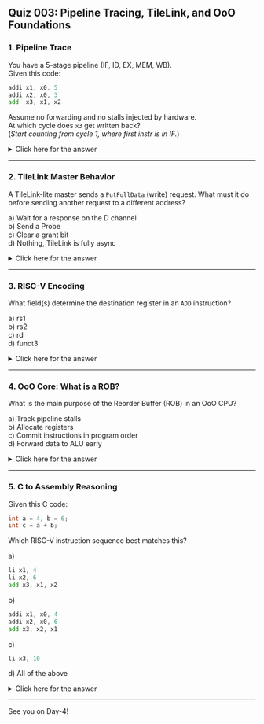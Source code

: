 ## Quiz 003: Pipeline Tracing, TileLink, and OoO Foundations

### 1. **Pipeline Trace**

You have a 5-stage pipeline (IF, ID, EX, MEM, WB).  
Given this code:

```asm
addi x1, x0, 5  
addi x2, x0, 3  
add  x3, x1, x2
```

Assume no forwarding and no stalls injected by hardware.  
At which cycle does `x3` get written back?  
(_Start counting from cycle 1, where first instr is in IF._)

<details> <summary>Click here for the answer</summary>

**Answer:** **Cycle 7**  
**Explanation:**  
Without forwarding or stalls, all instructions proceed through the pipeline normally:

- `addi x1` writes back in **cycle 5**
    
- `addi x2` writes back in **cycle 6**
    
- `add x3` reads x1 and x2 in its EX stage (**cycle 5**) — but at this point:
    
    - x1 is only _just_ being written back (end of cycle 5)
        
    - x2 hasn’t been written back yet (it’s in MEM in cycle 5)
        

So `add` uses old values — but since no stall or hazard resolution is implemented, it proceeds anyway.  
It reaches **WB in cycle 7**, so x3 is written back then — regardless of correctness.

</details>

---
### 2. **TileLink Master Behavior**

A TileLink-lite master sends a `PutFullData` (write) request. What must it do before sending another request to a different address?

a) Wait for a response on the D channel  
b) Send a Probe  
c) Clear a grant bit  
d) Nothing, TileLink is fully async

<details> <summary>Click here for the answer</summary>

**Answer:** a) Wait for a response on the D channel  
**Explanation:**  
TileLink requires a master to wait for the corresponding response (on the D channel) before issuing a new transaction to a different address. This maintains ordering and prevents conflicts.

</details>

---

### 3. **RISC-V Encoding**

What field(s) determine the destination register in an `ADD` instruction?

a) rs1  
b) rs2  
c) rd  
d) funct3

<details> <summary>Click here for the answer</summary>

**Answer:** c) rd  
**Explanation:**  
In R-type instructions like `ADD`, the `rd` field (bits [11:7]) specifies the destination register where the result will be written.

</details>

---

### 4. **OoO Core: What is a ROB?**

What is the main purpose of the Reorder Buffer (ROB) in an OoO CPU?

a) Track pipeline stalls  
b) Allocate registers  
c) Commit instructions in program order  
d) Forward data to ALU early

<details> <summary>Click here for the answer</summary>

**Answer:** c) Commit instructions in program order  
**Explanation:**  
The ROB holds instructions that have executed out-of-order and ensures they are committed in-order to preserve architectural state and exception correctness.

</details>

---

### 5. **C to Assembly Reasoning**

Given this C code:

```c
int a = 4, b = 6;
int c = a + b;
```

Which RISC-V instruction sequence best matches this?

a) 
```asm
li x1, 4  
li x2, 6  
add x3, x1, x2
```

b)
```asm
addi x1, x0, 4  
addi x2, x0, 6  
add x3, x2, x1
```

c)

```asm
li x3, 10
```

d) All of the above

<details> <summary>Click here for the answer</summary>

**Answer:** b)  
**Explanation:**  
While `li` is a valid pseudo-instruction, it’s not a core RISC-V instruction. Option **b** uses only base RV32I instructions (`addi` and `add`), which is what compilers often emit for constants.  
Option c is incorrect because it performs constant folding (i.e., compile-time addition), but in C the addition is done at runtime. So **b** best reflects the semantics of the original C code.

</details>

---

See you on Day-4!